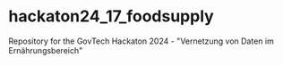 # hackaton24_17_foodsupply
Repository for the GovTech Hackaton 2024 - "Vernetzung von Daten im Ernährungsbereich"
